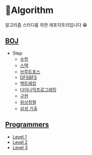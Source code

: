 # 🚀Algorithm
알고리즘 스터디를 위한 레포지토리입니다 😁

## [BOJ](https://www.acmicpc.net/)
- Step
  - [수학](/src/baekjoon/step/수학)
  - [스택](/src/baekjoon/step/스택)
  - [브루트포스](/src/baekjoon/step/브루트포스)
  - [DFSBFS](/src/baekjoon/step/DFSBFS)
  - [백트래킹](/src/baekjoon/step/백트래킹)
  - [다이나믹프로그래밍](/src/baekjoon/step/다이나믹프로그래밍)
  - [구현](/src/baekjoon/step/구현)
  - [위상정렬](/src/baekjoon/step/위상정렬)
  - [삼성 기출](/src/baekjoon/samsung)


## [Programmers](https://www.acmicpc.net/)

- [Level 1](/src/programmers/level1)
- [Level 2](/src/programmers/level2)
- [Level 3](/src/programmers/level3)
